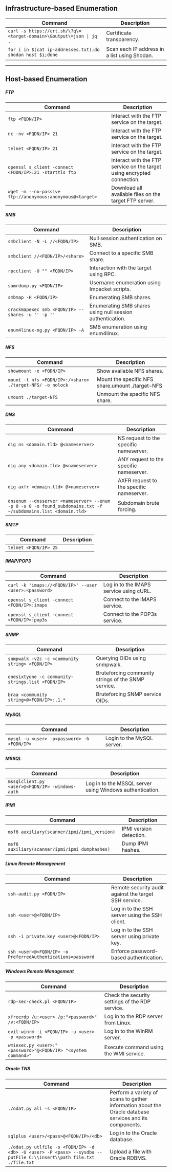 
## Infrastructure-based Enumeration

|**Command**|**Description**|
|---|---|
|`curl -s https://crt.sh/\?q\=<target-domain>\&output\=json \| jq .`|Certificate transparency.|
|`for i in $(cat ip-addresses.txt);do shodan host $i;done`|Scan each IP address in a list using Shodan.|

---

## Host-based Enumeration

##### FTP

| **Command**                                               | **Description**                                                         |
| --------------------------------------------------------- | ----------------------------------------------------------------------- |
| `ftp <FQDN/IP>`                                           | Interact with the FTP service on the target.                            |
| `nc -nv <FQDN/IP> 21`                                     | Interact with the FTP service on the target.                            |
| `telnet <FQDN/IP> 21`                                     | Interact with the FTP service on the target.                            |
| `openssl s_client -connect <FQDN/IP>:21 -starttls ftp`    | Interact with the FTP service on the target using encrypted connection. |
| `wget -m --no-passive ftp://anonymous:anonymous@<target>` | Download all available files on the target FTP server.                  |

##### SMB

|**Command**|**Description**|
|---|---|
|`smbclient -N -L //<FQDN/IP>`|Null session authentication on SMB.|
|`smbclient //<FQDN/IP>/<share>`|Connect to a specific SMB share.|
|`rpcclient -U "" <FQDN/IP>`|Interaction with the target using RPC.|
|`samrdump.py <FQDN/IP>`|Username enumeration using Impacket scripts.|
|`smbmap -H <FQDN/IP>`|Enumerating SMB shares.|
|`crackmapexec smb <FQDN/IP> --shares -u '' -p ''`|Enumerating SMB shares using null session authentication.|
|`enum4linux-ng.py <FQDN/IP> -A`|SMB enumeration using enum4linux.|

##### NFS

|**Command**|**Description**|
|---|---|
|`showmount -e <FQDN/IP>`|Show available NFS shares.|
|`mount -t nfs <FQDN/IP>:/<share> ./target-NFS/ -o nolock`|Mount the specific NFS share.umount ./target-NFS|
|`umount ./target-NFS`|Unmount the specific NFS share.|

##### DNS

|**Command**|**Description**|
|---|---|
|`dig ns <domain.tld> @<nameserver>`|NS request to the specific nameserver.|
|`dig any <domain.tld> @<nameserver>`|ANY request to the specific nameserver.|
|`dig axfr <domain.tld> @<nameserver>`|AXFR request to the specific nameserver.|
|`dnsenum --dnsserver <nameserver> --enum -p 0 -s 0 -o found_subdomains.txt -f ~/subdomains.list <domain.tld>`|Subdomain brute forcing.|

##### SMTP

|**Command**|**Description**|
|---|---|
|`telnet <FQDN/IP> 25`||

##### IMAP/POP3

|**Command**|**Description**|
|---|---|
|`curl -k 'imaps://<FQDN/IP>' --user <user>:<password>`|Log in to the IMAPS service using cURL.|
|`openssl s_client -connect <FQDN/IP>:imaps`|Connect to the IMAPS service.|
|`openssl s_client -connect <FQDN/IP>:pop3s`|Connect to the POP3s service.|

##### SNMP

|**Command**|**Description**|
|---|---|
|`snmpwalk -v2c -c <community string> <FQDN/IP>`|Querying OIDs using snmpwalk.|
|`onesixtyone -c community-strings.list <FQDN/IP>`|Bruteforcing community strings of the SNMP service.|
|`braa <community string>@<FQDN/IP>:.1.*`|Bruteforcing SNMP service OIDs.|

##### MySQL

|**Command**|**Description**|
|---|---|
|`mysql -u <user> -p<password> -h <FQDN/IP>`|Login to the MySQL server.|

##### MSSQL

|**Command**|**Description**|
|---|---|
|`mssqlclient.py <user>@<FQDN/IP> -windows-auth`|Log in to the MSSQL server using Windows authentication.|

##### IPMI

|**Command**|**Description**|
|---|---|
|`msf6 auxiliary(scanner/ipmi/ipmi_version)`|IPMI version detection.|
|`msf6 auxiliary(scanner/ipmi/ipmi_dumphashes)`|Dump IPMI hashes.|

##### Linux Remote Management

|**Command**|**Description**|
|---|---|
|`ssh-audit.py <FQDN/IP>`|Remote security audit against the target SSH service.|
|`ssh <user>@<FQDN/IP>`|Log in to the SSH server using the SSH client.|
|`ssh -i private.key <user>@<FQDN/IP>`|Log in to the SSH server using private key.|
|`ssh <user>@<FQDN/IP> -o PreferredAuthentications=password`|Enforce password-based authentication.|

##### Windows Remote Management

|**Command**|**Description**|
|---|---|
|`rdp-sec-check.pl <FQDN/IP>`|Check the security settings of the RDP service.|
|`xfreerdp /u:<user> /p:"<password>" /v:<FQDN/IP>`|Log in to the RDP server from Linux.|
|`evil-winrm -i <FQDN/IP> -u <user> -p <password>`|Log in to the WinRM server.|
|`wmiexec.py <user>:"<password>"@<FQDN/IP> "<system command>"`|Execute command using the WMI service.|

##### Oracle TNS

| **Command**                                                                                                          | **Description**                                                                                         |
| -------------------------------------------------------------------------------------------------------------------- | ------------------------------------------------------------------------------------------------------- |
| `./odat.py all -s <FQDN/IP>`                                                                                         | Perform a variety of scans to gather information about the Oracle database services and its components. |
| `sqlplus <user>/<pass>@<FQDN/IP>/<db>`                                                                               | Log in to the Oracle database.                                                                          |
| `./odat.py utlfile -s <FQDN/IP> -d <db> -U <user> -P <pass> --sysdba --putFile C:\\insert\\path file.txt ./file.txt` | Upload a file with Oracle RDBMS.                                                                        |
